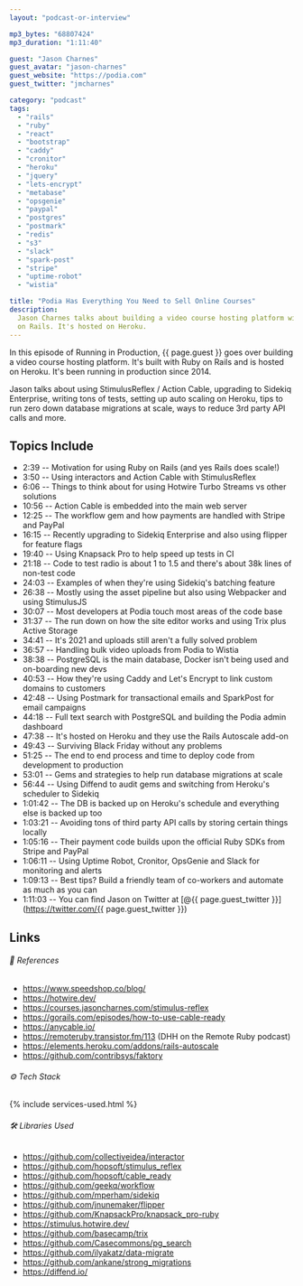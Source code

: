 ```yaml
---
layout: "podcast-or-interview"

mp3_bytes: "68807424"
mp3_duration: "1:11:40"

guest: "Jason Charnes"
guest_avatar: "jason-charnes"
guest_website: "https://podia.com"
guest_twitter: "jmcharnes"

category: "podcast"
tags:
  - "rails"
  - "ruby"
  - "react"
  - "bootstrap"
  - "caddy"
  - "cronitor"
  - "heroku"
  - "jquery"
  - "lets-encrypt"
  - "metabase"
  - "opsgenie"
  - "paypal"
  - "postgres"
  - "postmark"
  - "redis"
  - "s3"
  - "slack"
  - "spark-post"
  - "stripe"
  - "uptime-robot"
  - "wistia"

title: "Podia Has Everything You Need to Sell Online Courses"
description:
  Jason Charnes talks about building a video course hosting platform with Ruby
  on Rails. It's hosted on Heroku.
---
```


In this episode of Running in Production, {{ page.guest }} goes over building a
video course hosting platform. It's built with Ruby on Rails and is hosted on
Heroku. It's been running in production since 2014.

Jason talks about using StimulusReflex / Action Cable, upgrading to Sidekiq
Enterprise, writing tons of tests, setting up auto scaling on Heroku, tips to
run zero down database migrations at scale, ways to reduce 3rd party API calls
and more.

## Topics Include

- 2:39 -- Motivation for using Ruby on Rails (and yes Rails does scale!)
- 3:50 -- Using interactors and Action Cable with StimulusReflex
- 6:06 -- Things to think about for using Hotwire Turbo Streams vs other solutions
- 10:56 -- Action Cable is embedded into the main web server
- 12:25 -- The workflow gem and how payments are handled with Stripe and PayPal
- 16:15 -- Recently upgrading to Sidekiq Enterprise and also using flipper for feature flags
- 19:40 -- Using Knapsack Pro to help speed up tests in CI
- 21:18 -- Code to test radio is about 1 to 1.5 and there's about 38k lines of non-test code
- 24:03 -- Examples of when they're using Sidekiq's batching feature
- 26:38 -- Mostly using the asset pipeline but also using Webpacker and using StimulusJS
- 30:07 -- Most developers at Podia touch most areas of the code base
- 31:37 -- The run down on how the site editor works and using Trix plus Active Storage
- 34:41 -- It's 2021 and uploads still aren't a fully solved problem
- 36:57 -- Handling bulk video uploads from Podia to Wistia
- 38:38 -- PostgreSQL is the main database, Docker isn't being used and on-boarding new devs
- 40:53 -- How they're using Caddy and Let's Encrypt to link custom domains to customers
- 42:48 -- Using Postmark for transactional emails and SparkPost for email campaigns
- 44:18 -- Full text search with PostgreSQL and building the Podia admin dashboard
- 47:38 -- It's hosted on Heroku and they use the Rails Autoscale add-on
- 49:43 -- Surviving Black Friday without any problems
- 51:25 -- The end to end process and time to deploy code from development to production
- 53:01 -- Gems and strategies to help run database migrations at scale
- 56:44 -- Using Diffend to audit gems and switching from Heroku's scheduler to Sidekiq
- 1:01:42 -- The DB is backed up on Heroku's schedule and everything else is backed up too
- 1:03:21 -- Avoiding tons of third party API calls by storing certain things locally
- 1:05:16 -- Their payment code builds upon the official Ruby SDKs from Stripe and PayPal
- 1:06:11 -- Using Uptime Robot, Cronitor, OpsGenie and Slack for monitoring and alerts
- 1:09:13 -- Best tips? Build a friendly team of co-workers and automate as much as you can
- 1:11:03 -- You can find Jason on Twitter at [@{{ page.guest_twitter }}](https://twitter.com/{{ page.guest_twitter }})

## Links

###### 📄 References

- <https://www.speedshop.co/blog/>
- <https://hotwire.dev/>
- <https://courses.jasoncharnes.com/stimulus-reflex>
- <https://gorails.com/episodes/how-to-use-cable-ready>
- <https://anycable.io/>
- <https://remoteruby.transistor.fm/113> (DHH on the Remote Ruby podcast)
- <https://elements.heroku.com/addons/rails-autoscale>
- <https://github.com/contribsys/faktory>

###### ⚙️ Tech Stack

{% include services-used.html %}

###### 🛠 Libraries Used

- <https://github.com/collectiveidea/interactor>
- <https://github.com/hopsoft/stimulus_reflex>
- <https://github.com/hopsoft/cable_ready>
- <https://github.com/geekq/workflow>
- <https://github.com/mperham/sidekiq>
- <https://github.com/jnunemaker/flipper>
- <https://github.com/KnapsackPro/knapsack_pro-ruby>
- <https://stimulus.hotwire.dev/>
- <https://github.com/basecamp/trix>
- <https://github.com/Casecommons/pg_search>
- <https://github.com/ilyakatz/data-migrate>
- <https://github.com/ankane/strong_migrations>
- <https://diffend.io/>
